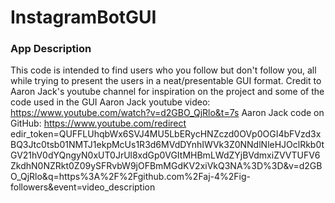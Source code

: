 # InstagramBotGUI
### App Description
This code is intended to find users who you follow but don't follow you, all while trying to present the users in a neat/presentable GUI format.
Credit to Aaron Jack's youtube channel for inspiration on the project and some of the code used in the GUI
Aaron Jack youtube video: https://www.youtube.com/watch?v=d2GBO_QjRlo&t=7s
Aaron Jack code on GitHub: https://www.youtube.com/redirect edir_token=QUFFLUhqbWx6SVJ4MU5LbERycHNZczd0OVp0OGI4bFVzd3xBQ3Jtc0tsb01NMTJ1ekpMcUs1R3d6MVdDYnhIWVk3Z0NNdlNleHJOclRkb0tGV21hV0dYQngyN0xUT0JrUl8xdGp0VGItMHBmLWdZYjBVdmxiZVVTUFV6ZkdhN0NZRkt0Z09ySFRvbW9jOFBmMGdKV2xiVkQ3NA%3D%3D&v=d2GBO_QjRlo&q=https%3A%2F%2Fgithub.com%2Faj-4%2Fig-followers&event=video_description
